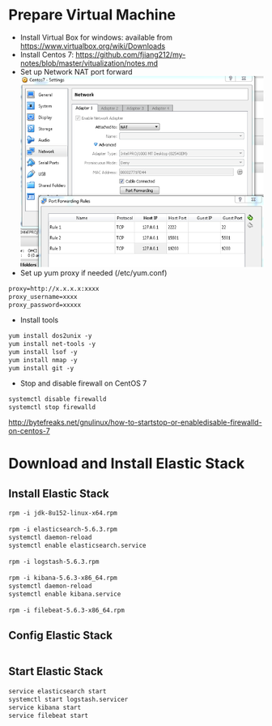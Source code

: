 # Prepare Virtual Machine
* Install Virtual Box for windows: available from https://www.virtualbox.org/wiki/Downloads
* Install Centos 7: https://github.com/fjiang212/my-notes/blob/master/vitualization/notes.md
* Set up Network NAT port forward
![Screenshot](NAT_PortForward.PNG)
* Set up yum proxy if needed (/etc/yum.conf)
```  
proxy=http://x.x.x.x:xxxx
proxy_username=xxxx
proxy_password=xxxxx
```
* Install tools
```
yum install dos2unix -y
yum install net-tools -y 
yum install lsof -y
yum install nmap -y
yum install git -y
 ```
* Stop and disable firewall on CentOS 7
```
systemctl disable firewalld
systemctl stop firewalld
```
http://bytefreaks.net/gnulinux/how-to-startstop-or-enabledisable-firewalld-on-centos-7
# Download and Install Elastic Stack

## Install Elastic Stack
```
rpm -i jdk-8u152-linux-x64.rpm

rpm -i elasticsearch-5.6.3.rpm
systemctl daemon-reload
systemctl enable elasticsearch.service

rpm -i logstash-5.6.3.rpm

rpm -i kibana-5.6.3-x86_64.rpm
systemctl daemon-reload
systemctl enable kibana.service

rpm -i filebeat-5.6.3-x86_64.rpm
```

## Config Elastic Stack
```
```

## Start Elastic Stack
```
service elasticsearch start
systemctl start logstash.servicer
service kibana start
service filebeat start
```
